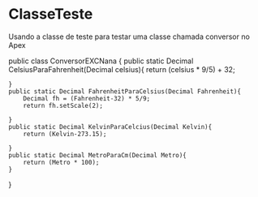 # ClasseTeste
Usando a classe de teste para testar uma classe chamada conversor no Apex










public class ConversorEXCNana {
    public static Decimal CelsiusParaFahrenheit(Decimal celsius){
        return (celsius * 9/5) + 32;


    }
    public static Decimal FahrenheitParaCelsius(Decimal Fahrenheit){
        Decimal fh = (Fahrenheit-32) * 5/9;
        return fh.setScale(2);

    }
    public static Decimal KelvinParaCelcius(Decimal Kelvin){
        return (Kelvin-273.15);

    }
    public static Decimal MetroParaCm(Decimal Metro){
        return (Metro * 100);
    }
    

}


